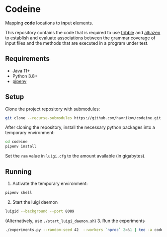 # Codeine
Mapping **code** locations to **in**put **e**lements.

This repository contains the code that is required to use [tribble] and [alhazen] 
to establish and evaluate associations between the grammar coverage of input files
and the methods that are executed in a program under test.

[tribble]: https://github.com/havrikov/tribble
[alhazen]: https://dl.acm.org/doi/pdf/10.1145/3368089.3409687

## Requirements
- Java 11+
- Python 3.8+
- [pipenv](https://pipenv.pypa.io/en/latest/)

## Setup
Clone the project repository with submodules:
```bash
git clone --recurse-submodules https://github.com/havrikov/codeine.git
```

After cloning the repository, install the necessary python packages into a temporary environment:
```bash
cd codeine
pipenv install
```

Set the `ram` value in `luigi.cfg` to the amount available (in gigabytes).

## Running
1. Activate the temporary environment:
```bash
pipenv shell
```
2. Start the luigi daemon
```bash
luigid --background --port 8089
```
(Alternatively, use `./start_luigi_daemon.sh`)
3. Run the experiments
```bash
./experiments.py --random-seed 42  --workers `nproc` 2>&1 | tee -a codeine.log
```
